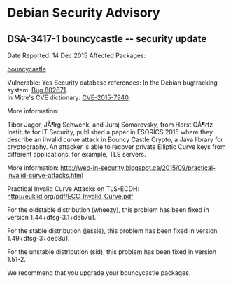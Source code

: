 
Debian Security Advisory
========================


DSA-3417-1 bouncycastle -- security update
------------------------------------------



Date Reported:
14 Dec 2015
Affected Packages:

[bouncycastle](https://packages.debian.org/src:bouncycastle)

Vulnerable:
Yes
Security database references:
In the Debian bugtracking system: [Bug 802671](https://bugs.debian.org/cgi-bin/bugreport.cgi?bug=802671).  
In Mitre's CVE dictionary: [CVE-2015-7940](https://security-tracker.debian.org/tracker/CVE-2015-7940).  

More information:

Tibor Jager, JÃ¶rg Schwenk, and Juraj Somorovsky, from Horst GÃ¶rtz
Institute for IT Security, published a paper in ESORICS 2015 where they
describe an invalid curve attack in Bouncy Castle Crypto, a Java library
for cryptography. An attacker is able to recover private Elliptic Curve
keys from different applications, for example, TLS servers.


More information:
<http://web-in-security.blogspot.ca/2015/09/practical-invalid-curve-attacks.html>
  

Practical Invalid Curve Attacks on TLS-ECDH:
<http://euklid.org/pdf/ECC_Invalid_Curve.pdf>


For the oldstable distribution (wheezy), this problem has been fixed
in version 1.44+dfsg-3.1+deb7u1.


For the stable distribution (jessie), this problem has been fixed in
version 1.49+dfsg-3+deb8u1.


For the unstable distribution (sid), this problem has been fixed in
version 1.51-2.


We recommend that you upgrade your bouncycastle packages.






